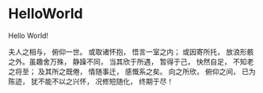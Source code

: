 # HelloWorld
Hello World!



夫人之相与， 俯仰一世。 或取诸怀抱， 悟言一室之内； 或因寄所托， 放浪形骸之外。虽趣舍万殊， 静躁不同， 当其欣于所遇， 暂得于己， 快然自足， 不知老之将至； 及其所之既倦， 情随事迁， 感慨系之矣。 向之所欣， 俯仰之间， 已为陈迹， 犹不能不以之兴怀， 况修短随化， 终期于尽！

                                                                                                        
